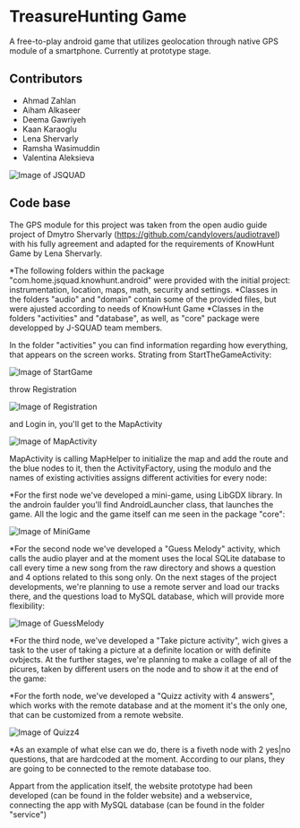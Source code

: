 # TreasureHunting Game

A free-to-play android game that utilizes geolocation through native GPS module of a smartphone.
Currently at prototype stage.

## Contributors

* Ahmad Zahlan
* Aiham Alkaseer
* Deema Gawriyeh
* Kaan Karaoglu
* Lena Shervarly
* Ramsha Wasimuddin
* Valentina Aleksieva

![Image of JSQUAD](https://cloud.githubusercontent.com/assets/25244078/24811567/da465672-1bc6-11e7-88e3-74aba3194847.png)


## Code base
The GPS module for this project was taken from the open audio guide project of Dmytro Shervarly (https://github.com/candylovers/audiotravel) with his fully agreement and adapted for the requirements of KnowHunt Game by Lena Shervarly. 

*The following folders within the package "com.home.jsquad.knowhunt.android" were provided with the initial project: instrumentation, location, maps, math, security and settings. 
*Classes in the folders "audio" and "domain" contain some of the provided files, but were ajusted according to needs of KnowHunt Game
*Classes in the folders "activities" and "database", as well, as "core" package were developped by J-SQUAD team members.

In the folder "activities" you can find information regarding how everything, that appears on the screen works. Strating from StartTheGameActivity:

![Image of StartGame](https://cloud.githubusercontent.com/assets/25244078/24811570/de0096ec-1bc6-11e7-8bf7-50e1c6cc578f.png)

throw Registration 

![Image of Registration](https://cloud.githubusercontent.com/assets/25244078/24811593/f1ee19f4-1bc6-11e7-8d1a-29a40d7edc15.png)

and Login in, you'll get to the MapActivity

![Image of MapActivity](https://cloud.githubusercontent.com/assets/25244078/24811573/e18dbae2-1bc6-11e7-9a51-c947999e6145.png)

MapActivity is calling MapHelper to initialize the map and add the route and the blue nodes to it, then the ActivityFactory, using the modulo and the names of existing activities assigns different activities for every node:

*For the first node we've developed a mini-game, using LibGDX library. In the androin faulder you'll find AndroidLauncher class, that launches the game. All the logic and the game itself can me seen in the package "core":

![Image of MiniGame](https://cloud.githubusercontent.com/assets/25244078/24811579/e74ddab6-1bc6-11e7-8bc8-610985d8a40a.png)

*For the second node we've developed a "Guess Melody" activity, which calls the audio player and at the moment uses the local SQLite database to call every time a new song from the raw directory and shows a question and 4 options related to this song only. On the next stages of the project developments, we're planning to use a remote server and load our tracks there, and the questions load to MySQL database, which will provide more flexibility:

![Image of GuessMelody](https://cloud.githubusercontent.com/assets/25244078/24811589/edd80258-1bc6-11e7-9d88-48eed1b2b81f.png)

*For the third node, we've developed a "Take picture activity", wich gives a task to the user of taking a picture at a definite location or with definite ovbjects. At the further stages, we're planning to make a collage of all of the picures, taken by different users on the node and to show it at the end of the game:

*For the forth node, we've developed a "Quizz activity with 4 answers", which works with the remote database and at the moment it's the only one, that can be customized from a remote website.

![Image of Quizz4](https://cloud.githubusercontent.com/assets/25244078/24811652/29412270-1bc7-11e7-98fa-804f28d444e6.png)

*As an example of what else can we do, there is a fiveth node with 2 yes|no questions, that are hardcoded at the moment. According to our plans, they are going to be connected to the remote database too.

Appart from the application itself, the website prototype had been developed (can be found in the folder website) and a webservice, connecting the app with MySQL database (can be found in the folder "service")
